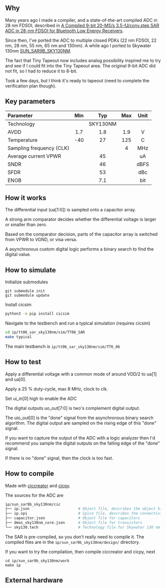 <!---

This file is used to generate your project datasheet. Please fill in the information below and delete any unused
sections.

You can also include images in this folder and reference them in the markdown. Each image must be less than
512 kb in size, and the combined size of all images must be less than 1 MB.
-->

## Why
Many years ago I made a compiler, and a state-of-the-art compiled ADC in 28 nm
FDSOI, described in [A Compiled 9-bit 20-MS/s
3.5-fJ/conv.step SAR ADC in 28-nm FDSOI for Bluetooth Low Energy
Receivers](https://ieeexplore.ieee.org/document/7906479). 

Since then, I've
ported the ADC to multiple closed PDKs (22 nm FDSOI, 22 nm, 28 nm, 55 nm, 65 nm and
130nm). A while ago I ported to Skywater 130nm
[SUN_SAR9B_SKY130NM](https://github.com/wulffern/sun_sar9b_sky130nm/tree/main).

The fact that Tiny Tapeout now includes analog possibility inspired me to try
and see if I could fit into the Tiny Tapeout area. The original 9-bit ADC did
not fit, so I had to reduce it to 8-bit.

Took a few days, but I think it's ready to tapeout (need to complete the
verification plan though).

## Key parameters

| Parameter                | Min | Typ      | Max | Unit |
|:-------------------------|:---:|:--------:|:---:|:----:|
| Technology               |     | SKY130NM |     |      |
| AVDD                     | 1.7 | 1.8      | 1.9 | V    |
| Temperature              | -40 | 27       | 125 | C    |
| Sampling frequency (CLK) |     |          | 4   | MHz  |
| Average current VPWR     |     | 45       |     | uA   |
| SNDR                     |     | 46       |     | dBFS |
| SFDR                     |     | 53       |     | dBc  |
| ENOB                     |     | 7.1      |     | bit  |


## How it works

The differential input (ua[1:0]) is sampled onto a capacitor array. 

A strong arm comparator decides whether the differential voltage
is larger or smaller than zero. 

Based on the comparator decision, parts of the capacitor
array is switched from VPWR to VGND, or visa versa. 

A asynchronous custom digital logic performs a binary search to find the digital value. 

## How to simulate

Initialize submodules

```
git submodule init
git submodule update 
```

Install cicsim
```bash
python3 -m pip install cicsim
```

Navigate to the testbench and run a typical simulation (requires cicsim)

```bash 
cd ip/tt06_sar_sky130nm/sim/TT06_SAR
make typical
```

The main testbench is `ip/tt06_sar_sky130nm/sim/TT6_06` 

## How to test

Apply a differential voltage with a common mode of around VDD/2 to ua[1] and
ua[0].

Apply a 25 % duty-cycle, max 8 MHz, clock to clk.

Set ui_in[0] high to enable the ADC

The digital outputs uo_out[7:0] is two's complement digital output.

The uio_out[0] is the "done" signal from the asynchronous binary search
algorithm. The digital output are sampled on the rising edge of this "done"
signal. 

If you want to capture the output of the ADC with a logic analyzer then
I'd recommend you sample the digital outputs on the falling edge of the "done"
signal. 

If there is no "done" signal, then the clock is too fast. 


## How to compile
Made with [ciccreator](https://github.com/wulffern/ciccreator) and
 [cicpy](https://github.com/wulffern/cicpy).
 
The sources for the ADC are

``` bash
ip/sun_sar9b_sky130nm/cic
├── ip.json                      # Object file, describes the object hierarchy of the circuits in the SAR
├── ip.spi                       # Spice file, describes the connectivity 
├── capacitor.json               # Object file for capacitors
├── dmos_sky130nm_core.json      # Object file for transistors
└── sky130.tech                  # Technology file for Skywater 130 nm
```

The SAR is pre-compiled, so you don't really need to compile it. The compiled files are
in the `ip/sun_sar9b_sky130nm/design/` directory.

If you want to try the compilation, then compile ciccreator and cicpy, next 

```
cd ip/sun_sar9b_sky130nm/work
make ip
```

## External hardware


